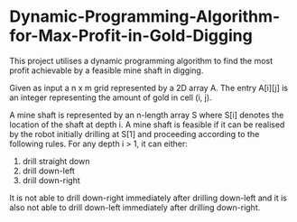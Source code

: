 # Dynamic-Programming-Algorithm-for-Max-Profit-in-Gold-Digging
This project utilises a dynamic programming algorithm to find the most profit achievable by a feasible mine shaft in digging.


Given as input a n x m grid represented by a 2D array A. The entry A[i][j] is an integer representing the amount of gold in cell (i, j). 

A mine shaft is represented by an n-length array S where S[i] denotes the location of the shaft at depth i. A mine shaft is feasible if it
can be realised by the robot initially drilling at S[1] and proceeding according to the following rules. 
For any depth i > 1, it can either:
1. drill straight down
2. drill down-left
3. drill down-right

It is not able to drill down-right immediately after drilling down-left and it is also not able to drill down-left
immediately after drilling down-right.
